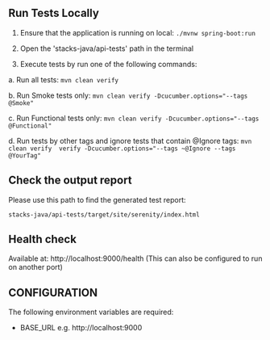 
## Run Tests Locally
1. Ensure that the application is running on local: `./mvnw spring-boot:run`

2. Open the 'stacks-java/api-tests' path in the terminal

3. Execute tests by run one of the following commands:

  a. Run all tests: `mvn clean verify`

  b. Run Smoke tests only: `mvn clean verify -Dcucumber.options="--tags @Smoke"`

  c. Run Functional tests only: `mvn clean verify -Dcucumber.options="--tags @Functional"`

  d. Run tests by other tags and ignore tests that contain @Ignore tags:
  `mvn clean verify  verify -Dcucumber.options="--tags ~@Ignore --tags @YourTag"`

## Check the output report
Please use this path to find the generated test report:

 `stacks-java/api-tests/target/site/serenity/index.html`

## Health check

Available at: http://localhost:9000/health
(This can also be configured to run on another port)

## CONFIGURATION

The following environment variables are required:

- BASE_URL
e.g. http://localhost:9000
